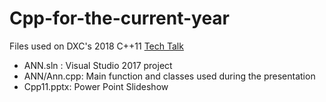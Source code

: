 # Cpp-for-the-current-year
Files used on DXC's  2018 C++11 [Tech Talk](https://dxc.facebook.com/groups/148100185920711/permalink/207309756666420/)
- ANN.sln :  Visual Studio 2017 project
- ANN/Ann.cpp: Main function and classes used during the presentation
- Cpp11.pptx: Power Point Slideshow
